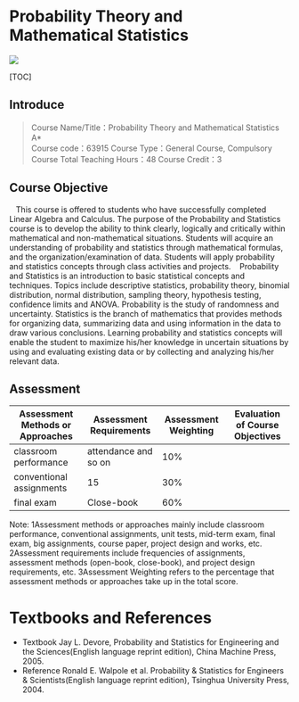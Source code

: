 # Probability Theory and Mathematical Statistics

![](https://pandao.github.io/editor.md/images/logos/editormd-logo-180x180.png)


[TOC]

## Introduce
> Course Name/Title：Probability Theory and Mathematical Statistics A*     
> Course  code：63915
> Course Type：General Course, Compulsory Course
> Total Teaching Hours：48
> Course Credit：3

## Course Objective
&nbsp;&nbsp;&nbsp;This course is offered to students who have successfully completed Linear Algebra and Calculus. The purpose of the Probability and Statistics course is to develop the ability to think clearly, logically and critically within mathematical and non-mathematical situations. Students will acquire an understanding of probability and statistics through mathematical formulas, and the organization/examination of data. Students will apply probability and statistics concepts through class activities and projects. 
&nbsp;&nbsp;&nbsp;Probability and Statistics is an introduction to basic statistical concepts and techniques. Topics include descriptive statistics, probability theory, binomial distribution, normal distribution, sampling theory, hypothesis testing, confidence limits and ANOVA. Probability is the study of randomness and uncertainty. Statistics is the branch of mathematics that provides methods for organizing data, summarizing data and using information in the data to draw various conclusions. Learning probability and statistics concepts will enable the student to maximize his/her knowledge in uncertain situations by using and evaluating existing data or by collecting and analyzing his/her relevant data. 

## Assessment

|Assessment Methods or Approaches|Assessment Requirements|Assessment Weighting|Evaluation of Course Objectives|
|----|-------|------------|--------|
|classroom performance|attendance and so on|10%|   |	
|conventional assignments|15|30%|    |	
|final exam|Close-book|60%|   |	

Note: 
1Assessment methods or approaches mainly include classroom performance, conventional assignments, unit tests, mid-term exam, final exam, big assignments, course paper, project design and works, etc.
2Assessment requirements include frequencies of assignments, assessment methods (open-book, close-book), and project design requirements, etc.
3Assessment Weighting refers to the percentage that assessment methods or approaches take up in the total score. 

# Textbooks and References 
- Textbook
Jay L. Devore, Probability and Statistics for Engineering and the Sciences(English language reprint edition), China Machine Press, 2005.
- Reference
Ronald E. Walpole et al. Probability & Statistics for Engineers & Scientists(English language reprint edition), Tsinghua University Press, 2004.